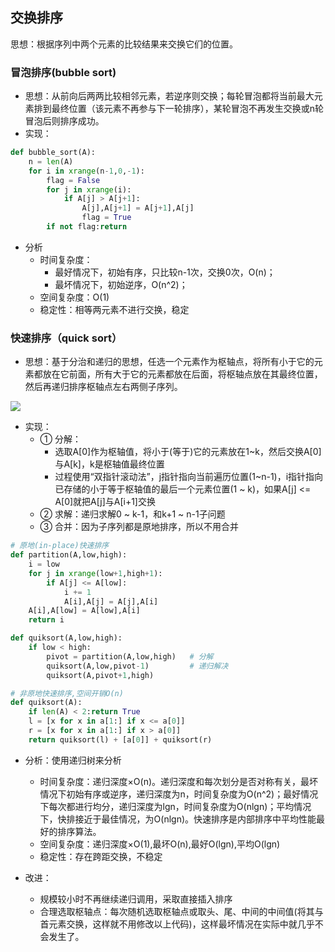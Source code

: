 ## 交换排序
思想：根据序列中两个元素的比较结果来交换它们的位置。

### 冒泡排序(bubble sort)
- 思想：从前向后两两比较相邻元素，若逆序则交换；每轮冒泡都将当前最大元素排到最终位置（该元素不再参与下一轮排序），某轮冒泡不再发生交换或n轮冒泡后则排序成功。
- 实现：
```python
def bubble_sort(A):
    n = len(A)
    for i in xrange(n-1,0,-1):
        flag = False
        for j in xrange(i):
            if A[j] > A[j+1]:
                A[j],A[j+1] = A[j+1],A[j]
                flag = True
        if not flag:return
```
- 分析
    - 时间复杂度：
        - 最好情况下，初始有序，只比较n-1次，交换0次，O(n)；
        - 最坏情况下，初始逆序，O(n^2)；
    - 空间复杂度：O(1)
    - 稳定性：相等两元素不进行交换，稳定

### 快速排序（quick sort）
- 思想：基于分治和递归的思想，任选一个元素作为枢轴点，将所有小于它的元素都放在它前面，所有大于它的元素都放在后面，将枢轴点放在其最终位置，然后再递归排序枢轴点左右两侧子序列。

![](https://upload.wikimedia.org/wikipedia/commons/6/6a/Sorting_quicksort_anim.gif)
- 实现：
    - ① 分解：
        - 选取A[0]作为枢轴值，将小于(等于)它的元素放在1~k，然后交换A[0]与A[k]，k是枢轴值最终位置
        - 过程使用“双指针滚动法”，j指针指向当前遍历位置(1~n-1)，i指针指向已存储的小于等于枢轴值的最后一个元素位置(1 ~ k)，如果A[j] <= A[0]就把A[j]与A[i+1]交换
    - ② 求解：递归求解0 ~ k-1，和k+1 ~ n-1子问题
    - ③ 合并：因为子序列都是原地排序，所以不用合并

```python
# 原地(in-place)快速排序
def partition(A,low,high):
    i = low
    for j in xrange(low+1,high+1):
        if A[j] <= A[low]:
            i += 1
            A[i],A[j] = A[j],A[i]
    A[i],A[low] = A[low],A[i]
    return i

def quiksort(A,low,high):
    if low < high:
        pivot = partition(A,low,high)   # 分解
        quiksort(A,low,pivot-1)         # 递归解决
        quiksort(A,pivot+1,high)

# 非原地快速排序,空间开销O(n)
def quiksort(A):
    if len(A) < 2:return True
    l = [x for x in a[1:] if x <= a[0]]
    r = [x for x in a[1:] if x > a[0]]
    return quiksort(l) + [a[0]] + quiksort(r)
```
- 分析：使用递归树来分析
    - 时间复杂度：递归深度×O(n)。递归深度和每次划分是否对称有关，最坏情况下初始有序或逆序，递归深度为n，时间复杂度为O(n^2)；最好情况下每次都进行均分，递归深度为lgn，时间复杂度为O(nlgn)；平均情况下，快排接近于最佳情况，为O(nlgn)。快速排序是内部排序中平均性能最好的排序算法。
    - 空间复杂度：递归深度×O(1),最坏O(n),最好O(lgn),平均O(lgn)
    - 稳定性：存在跨距交换，不稳定

- 改进：
    - 规模较小时不再继续递归调用，采取直接插入排序
    - 合理选取枢轴点：每次随机选取枢轴点或取头、尾、中间的中间值(将其与首元素交换，这样就不用修改以上代码)，这样最坏情况在实际中就几乎不会发生了。

